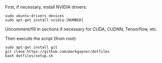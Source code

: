 First, if necessary, install NVIDIA drivers:
```
sudo ubuntu-drivers devices
sudo apt-get install nvidia-[NUMBER] 
```

Uncomment/fill in sections if necessary for CUDA, CUDNN, Tensorflow, etc.

Then execute the script (from root):
```
sudo apt-get install git
git clone https://github.com/markgaynor/dotfiles
bash dotfiles/setup.sh

```
    

